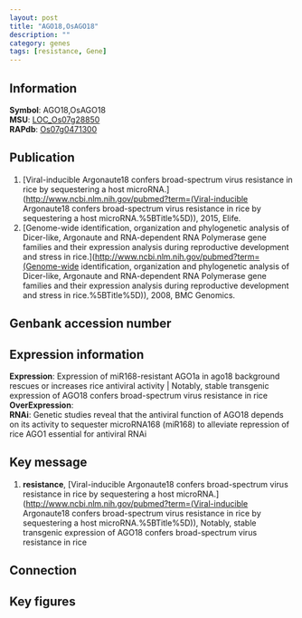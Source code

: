 ```yaml
---
layout: post
title: "AGO18,OsAGO18"
description: ""
category: genes
tags: [resistance, Gene]
---
```


## Information
__Symbol__: AGO18,OsAGO18  
__MSU__: [LOC_Os07g28850](http://rice.plantbiology.msu.edu/cgi-bin/ORF_infopage.cgi?orf=LOC_Os07g28850)  
__RAPdb__: [Os07g0471300](http://rapdb.dna.affrc.go.jp/viewer/gbrowse_details/irgsp1?name=Os07g0471300)  

## Publication
1. [Viral-inducible Argonaute18 confers broad-spectrum virus resistance in rice by sequestering a host microRNA.](http://www.ncbi.nlm.nih.gov/pubmed?term=(Viral-inducible Argonaute18 confers broad-spectrum virus resistance in rice by sequestering a host microRNA.%5BTitle%5D)), 2015, Elife.
2. [Genome-wide identification, organization and phylogenetic analysis of Dicer-like, Argonaute and RNA-dependent RNA Polymerase gene families and their expression analysis during reproductive development and stress in rice.](http://www.ncbi.nlm.nih.gov/pubmed?term=(Genome-wide identification, organization and phylogenetic analysis of Dicer-like, Argonaute and RNA-dependent RNA Polymerase gene families and their expression analysis during reproductive development and stress in rice.%5BTitle%5D)), 2008, BMC Genomics.

## Genbank accession number

## Expression information
__Expression__: Expression of miR168-resistant AGO1a in ago18 background rescues or increases rice antiviral activity |  Notably, stable transgenic expression of AGO18 confers broad-spectrum virus resistance in rice  
__OverExpression__:  
__RNAi__: Genetic studies reveal that the antiviral function of AGO18 depends on its activity to sequester microRNA168 (miR168) to alleviate repression of rice AGO1 essential for antiviral RNAi  

## Key message
1. __resistance__, [Viral-inducible Argonaute18 confers broad-spectrum virus resistance in rice by sequestering a host microRNA.](http://www.ncbi.nlm.nih.gov/pubmed?term=(Viral-inducible Argonaute18 confers broad-spectrum virus resistance in rice by sequestering a host microRNA.%5BTitle%5D)),  Notably, stable transgenic expression of AGO18 confers broad-spectrum virus resistance in rice

## Connection

## Key figures


